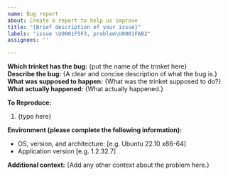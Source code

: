 ```yaml
---
name: Bug report
about: Create a report to help us improve
title: "{Brief description of your issue}"
labels: "issue \U0001F5F3, problem\U0001FAB2"
assignees: ''

---
```


**Which trinket has the bug:** {put the name of the trinket here}  
**Describe the bug:** {A clear and concise description of what the bug is.}  
**What was supposed to happen:** {What was the trinket supposed to do?}  
**What actually happened:** {What actually happened.}

**To Reproduce:**
1. {type here}

**Environment (please complete the following information):**
 - OS, version, and architecture: [e.g. Ubuntu 22.10 x86-64]
 - Application version [e.g. 1.2.32.7]

**Additional context:** {Add any other context about the problem here.}
